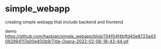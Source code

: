 # simple_webapp
creating simple webapp that include backend and frontend

demo
https://github.com/hasbian/simple_webapp/blob/134f04f4bffd40e8723a43092994117a00e400b9/Title-Opera-2022-02-06-18-43-44.gif
